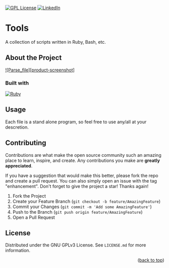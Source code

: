 [![GPL License][license-shield]][license-url]
[![LinkedIn][linkedin-shield]][linkedin-url]

# Tools
A collection of scripts written in Ruby, Bash, etc.

## About the Project

[![Parse_file][product-screenshot]](product.png)

### Built with

[![Ruby][Ruby-shield]][Ruby-url]

## Usage
Each file is a stand alone program, so feel free to use any/all at your descretion.

<!-- CONTRIBUTING -->
## Contributing

Contributions are what make the open source community such an amazing place to learn, inspire, and create. Any contributions you make are **greatly appreciated**.

If you have a suggestion that would make this better, please fork the repo and create a pull request. You can also simply open an issue with the tag "enhancement".
Don't forget to give the project a star! Thanks again!

1. Fork the Project
2. Create your Feature Branch (`git checkout -b feature/AmazingFeature`)
3. Commit your Changes (`git commit -m 'Add some AmazingFeature'`)
4. Push to the Branch (`git push origin feature/AmazingFeature`)
5. Open a Pull Request

<!-- LICENSE -->
## License

Distributed under the GNU GPLv3 License. See `LICENSE.md` for more information.

<p align="right">(<a href="#top">back to top</a>)</p>


<!-- MARKDOWN LINKS & IMAGES -->
[Ruby-shield]: https://img.shields.io/badge/Ruby-3.1.2-red
[Ruby-url]: https://www.ruby-lang.org/en/
[license-shield]: https://img.shields.io/github/license/github_username/repo_name.svg?style=for-the-badge
[license-url]: https://github.com/github_username/repo_name/blob/master/LICENSE.txt
[linkedin-shield]: https://img.shields.io/badge/-LinkedIn-black.svg?style=for-the-badge&logo=linkedin&colorB=555
[linkedin-url]: http://www.linkedin.com/in/byron-stuike
